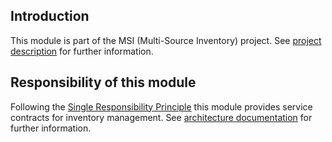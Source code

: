 ## Introduction

This module is part of the MSI (Multi-Source Inventory) project. See 
[project description](https://devdocs.magento.com/guides/v2.3/inventory/index.html) 
for further information.

## Responsibility of this module

Following the [Single Responsibility Principle](https://en.wikipedia.org/wiki/Single_responsibility_principle)
this module provides service contracts for inventory management.
See [architecture documentation](https://devdocs.magento.com/guides/v2.3/inventory/architecture.html) 
for further information.
